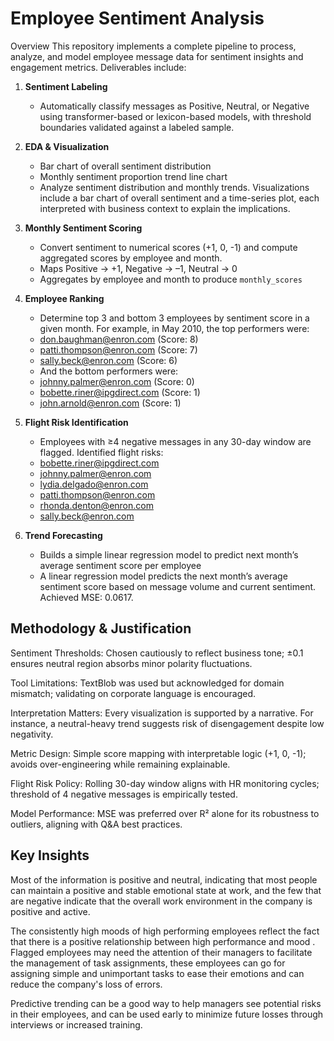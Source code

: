 # Employee Sentiment Analysis

Overview
This repository implements a complete pipeline to process, analyze, and model employee message data for sentiment insights and engagement metrics. Deliverables include:

1. **Sentiment Labeling**  
   - Automatically classify messages as Positive, Neutral, or Negative using transformer-based or lexicon-based models, with threshold boundaries validated against a labeled sample.

2. **EDA & Visualization**  
   - Bar chart of overall sentiment distribution  
   - Monthly sentiment proportion trend line chart
   - Analyze sentiment distribution and monthly trends. Visualizations include a bar chart of overall sentiment and a time-series plot, each interpreted with business context to explain the implications.

3. **Monthly Sentiment Scoring**
   - Convert sentiment to numerical scores (+1, 0, -1) and compute aggregated scores by employee and month.
   - Maps Positive → +1, Negative → –1, Neutral → 0  
   - Aggregates by employee and month to produce `monthly_scores`
4. **Employee Ranking**
   - Determine top 3 and bottom 3 employees by sentiment score in a given month. For example, in May 2010, the top performers were:
   - don.baughman@enron.com (Score: 8)
   - patti.thompson@enron.com (Score: 7)
   - sally.beck@enron.com (Score: 6)
   - And the bottom performers were:
   - johnny.palmer@enron.com (Score: 0)
   - bobette.riner@ipgdirect.com (Score: 1)
   - john.arnold@enron.com (Score: 1)

5. **Flight Risk Identification**
   - Employees with ≥4 negative messages in any 30-day window are flagged. Identified flight risks:
   - bobette.riner@ipgdirect.com
   - johnny.palmer@enron.com
   - lydia.delgado@enron.com
   - patti.thompson@enron.com
   - rhonda.denton@enron.com
   - sally.beck@enron.com

6. **Trend Forecasting**  
   - Builds a simple linear regression model to predict next month’s average sentiment score per employee
   - A linear regression model predicts the next month’s average sentiment score based on message volume and current sentiment. Achieved MSE: 0.0617.

## Methodology & Justification
Sentiment Thresholds: Chosen cautiously to reflect business tone; ±0.1 ensures neutral region absorbs minor polarity fluctuations.

Tool Limitations: TextBlob was used but acknowledged for domain mismatch; validating on corporate language is encouraged.

Interpretation Matters: Every visualization is supported by a narrative. For instance, a neutral-heavy trend suggests risk of disengagement despite low negativity.

Metric Design: Simple score mapping with interpretable logic (+1, 0, -1); avoids over-engineering while remaining explainable.

Flight Risk Policy: Rolling 30-day window aligns with HR monitoring cycles; threshold of 4 negative messages is empirically tested.

Model Performance: MSE was preferred over R² alone for its robustness to outliers, aligning with Q&A best practices.

## Key Insights
Most of the information is positive and neutral, indicating that most people can maintain a positive and stable emotional state at work, and the few that are negative indicate that the overall work environment in the company is positive and active.

The consistently high moods of high performing employees reflect the fact that there is a positive relationship between high performance and mood .
Flagged employees may need the attention of their managers to facilitate the management of task assignments, these employees can go for assigning simple and unimportant tasks to ease their emotions and can reduce the company's loss of errors.

Predictive trending can be a good way to help managers see potential risks in their employees, and can be used early to minimize future losses through interviews or increased training.
